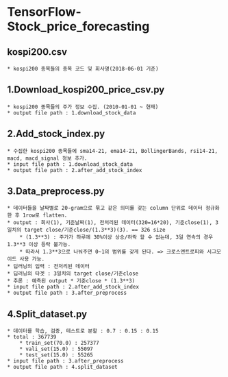 # TensorFlow-Stock_price_forecasting

## kospi200.csv
    * kospi200 종목들의 종목 코드 및 회사명(2018-06-01 기준)


## 1.Download_kospi200_price_csv.py
    * kospi200 종목들의 주가 정보 수집. (2010-01-01 ~ 현재)
    * output file path : 1.download_stock_data
    
## 2.Add_stock_index.py
    * 수집한 kospi200 종목들에 sma14-21, ema14-21, BollingerBands, rsi14-21, macd, macd_signal 정보 추가.
    * input file path : 1.download_stock_data
    * output file path : 2.after_add_stock_index  
    
## 3.Data_preprocess.py
    * 데이터들을 날짜별로 20-gram으로 묶고 같은 의미를 갖는 column 단위로 데이터 정규화한 후 1row로 flatten.
    * output : 회사(1), 기준날짜(1), 전처리된 데이터(320=16*20), 기준close(1), 3일치의 target close/기준close/(1.3**3)(3). == 326 size
        * (1.3**3) : 주가가 하루에 30%이상 상승/하락 할 수 없는데, 3일 연속의 경우 1.3**3 이상 등락 불가능.
        * 따라서 1.3**3으로 나눠주면 0~1의 범위를 갖게 된다. => 크로스엔트로피와 시그모이드 사용 가능.
    * 딥러닝의 입력 : 전처리된 데이터
    * 딥러닝의 타겟 : 3일치의 target close/기준close
    * 추론 : 예측된 output * 기준close * (1.3**3)
    * input file path : 2.after_add_stock_index
    * output file path : 3.after_preprocess
    
## 4.Split_dataset.py    
    * 데이터를 학습, 검증, 테스트로 분할 : 0.7 : 0.15 : 0.15
    * total : 367739
        * train_set(70.0) : 257377
        * vali_set(15.0) : 55097
        * test_set(15.0) : 55265
    * input file path : 3.after_preprocess
    * output file path : 4.split_dataset
